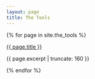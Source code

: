 ```yaml
---
layout: page
title: The Tools
---
```



{% for page in site.the_tools %}


<a href="{{ page.url | prepend: site.baseurl }}">
        {{ page.title }}
</a>

<p class="post-excerpt">{{ page.excerpt | truncate: 160 }}</p>

{% endfor %}      
